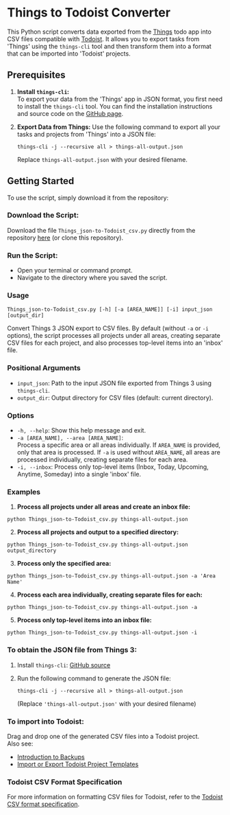 # Things to Todoist Converter

This Python script converts data exported from the [Things](https://culturedcode.com/things/) todo app into CSV files compatible with [Todoist](https://todoist.com). It allows you to export tasks from 'Things' using the `things-cli` tool and then transform them into a format that can be imported into 'Todoist' projects.

## Prerequisites

1. **Install `things-cli`:**  
   To export your data from the 'Things' app in JSON format, you first need to install the `things-cli` tool. You can find the installation instructions and source code on the [GitHub page](https://github.com/thingsapi/things-cli).

2. **Export Data from Things:**
   Use the following command to export all your tasks and projects from 'Things' into a JSON file:

   ```shell
   things-cli -j --recursive all > things-all-output.json
   ```

   Replace `things-all-output.json` with your desired filename.

## Getting Started

To use the script, simply download it from the repository:

### **Download the Script:**  
   Download the file `Things_json-to-Todoist_csv.py` directly from the repository [here](https://github.com/hschot/Things_json-to-Todoist_csv/blob/main/Things_json-to-Todoist_csv.py) (or clone this repository).

### **Run the Script:**
   - Open your terminal or command prompt.
   - Navigate to the directory where you saved the script.

### Usage

```
Things_json-to-Todoist_csv.py [-h] [-a [AREA_NAME]] [-i] input_json [output_dir]
```

Convert Things 3 JSON export to CSV files. By default (without `-a` or `-i` options), the script processes all projects under all areas, creating separate CSV files for each project, and also processes top-level items into an 'inbox' file.

### Positional Arguments

- `input_json`: Path to the input JSON file exported from Things 3 using `things-cli`.
- `output_dir`: Output directory for CSV files (default: current directory).

### Options

- `-h, --help`: Show this help message and exit.
- `-a [AREA_NAME], --area [AREA_NAME]`:  
  Process a specific area or all areas individually. If `AREA_NAME` is provided, only that area is processed. If `-a` is used without `AREA_NAME`, all areas are processed individually, creating separate files for each area.
- `-i, --inbox`: Process only top-level items (Inbox, Today, Upcoming, Anytime, Someday) into a single 'inbox' file.

### Examples

1. **Process all projects under all areas and create an inbox file:**
```shell
python Things_json-to-Todoist_csv.py things-all-output.json
```

2. **Process all projects and output to a specified directory:**
```shell
python Things_json-to-Todoist_csv.py things-all-output.json output_directory
```

3. **Process only the specified area:**
```shell
python Things_json-to-Todoist_csv.py things-all-output.json -a 'Area Name'
```

4. **Process each area individually, creating separate files for each:**
```shell
python Things_json-to-Todoist_csv.py things-all-output.json -a
```

5. **Process only top-level items into an inbox file:**
```shell
python Things_json-to-Todoist_csv.py things-all-output.json -i
```
### To obtain the JSON file from Things 3:

1. Install `things-cli`: [GitHub source](https://github.com/thingsapi/things-cli)
2. Run the following command to generate the JSON file:

   ```shell
   things-cli -j --recursive all > things-all-output.json
   ```

   (Replace `'things-all-output.json'` with your desired filename)

### To import into Todoist:

Drag and drop one of the generated CSV files into a Todoist project.  
Also see: 
- [Introduction to Backups](https://todoist.com/help/articles/introduction-to-backups)
- [Import or Export Todoist Project Templates](https://todoist.com/help/articles/import-or-export-todoist-project-templates)


### Todoist CSV Format Specification

For more information on formatting CSV files for Todoist, refer to the [Todoist CSV format specification](https://todoist.com/help/articles/format-a-csv-file-to-import-into-todoist).

